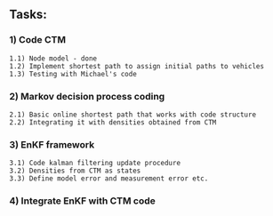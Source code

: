 ## Tasks:


### 1) Code CTM
	1.1) Node model - done
	1.2) Implement shortest path to assign initial paths to vehicles
	1.3) Testing with Michael's code

### 2) Markov decision process coding
	2.1) Basic online shortest path that works with code structure
	2.2) Integrating it with densities obtained from CTM

### 3) EnKF framework
	3.1) Code kalman filtering update procedure
	3.2) Densities from CTM as states
	3.3) Define model error and measurement error etc.

### 4) Integrate EnKF with CTM code


